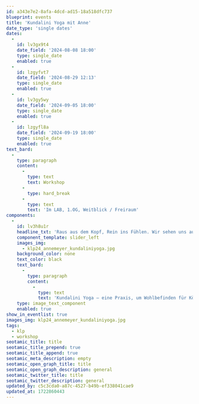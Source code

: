 ```yaml
---
id: a343e7e2-8afa-4dcd-ad15-18a518dfc737
blueprint: events
title: 'Kundalini Yoga mit Anne'
date_type: 'single dates'
dates:
  -
    id: lv3gx9t4
    date_field: '2024-08-08 18:00'
    type: single_date
    enabled: true
  -
    id: lzgyfvt7
    date_field: '2024-08-29 12:13'
    type: single_date
    enabled: true
  -
    id: lv3gy5wy
    date_field: '2024-09-05 18:00'
    type: single_date
    enabled: true
  -
    id: lzgyfl8a
    date_field: '2024-09-19 18:00'
    type: single_date
    enabled: true
text_bard:
  -
    type: paragraph
    content:
      -
        type: text
        text: Workshop
      -
        type: hard_break
      -
        type: text
        text: 'Im LAB, 1.OG, Weitblick / Freiraum'
components:
  -
    id: lv3h8u1r
    headline_txt: 'Raus aus dem Kopf, Rein ins Fühlen. Wir sehen uns auf der Matte!'
    component_template: slider_left
    images_img:
      - klp24_annemeyer_kundaliniyoga.jpg
    background_color: none
    text_color: black
    text_bard:
      -
        type: paragraph
        content:
          -
            type: text
            text: 'Kundalini Yoga – eine Praxis, um Wohlbefinden für Körper, Geist & Seele in unserer schnelllebigen Zeit zu erreichen. In den Übungen werden fließende Bewegungen mit Atmung, Klängen & Meditation vereint. Stärke deine Mitte und öffne dein Herz.'
    type: image_text_component
    enabled: true
show_in_eventlist: true
images_img: klp24_annemeyer_kundaliniyoga.jpg
tags:
  - klp
  - workshop
seotamic_title: title
seotamic_title_prepend: true
seotamic_title_append: true
seotamic_meta_description: empty
seotamic_open_graph_title: title
seotamic_open_graph_description: general
seotamic_twitter_title: title
seotamic_twitter_description: general
updated_by: c5c3cda0-a87c-4527-b49b-ef338041cae9
updated_at: 1722860443
---
```

